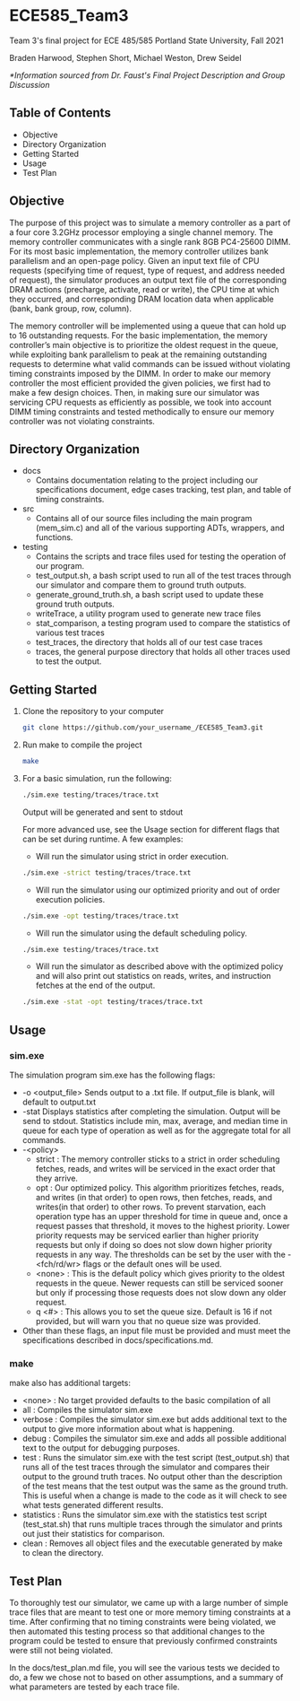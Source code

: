 # ECE585_Team3
Team 3's final project for ECE 485/585
Portland State University, Fall 2021

Braden Harwood, Stephen Short, Michael Weston, Drew Seidel

*\*Information sourced from Dr. Faust's Final Project Description and Group Discussion*
## Table of Contents
- Objective
- Directory Organization
- Getting Started
- Usage
- Test Plan

## Objective
The purpose of this project was to simulate a memory controller as a part of a four core 3.2GHz processor employing a single channel memory. The memory controller communicates with a single rank 8GB PC4-25600 DIMM. For its most basic implementation, the memory controller utilizes bank parallelism and an open-page policy. Given an input text file of CPU requests (specifying time of request, type of request, and address needed of request), the simulator produces an output text file of the corresponding DRAM actions (precharge, activate, read or write), the CPU time at which they occurred, and corresponding DRAM location data when applicable (bank, bank group, row, column). 

The memory controller will be implemented using a queue that can hold up to 16 outstanding requests. For the basic implementation, the memory controller’s main objective is to prioritize the oldest request in the queue, while exploiting bank parallelism to peak at the remaining outstanding requests to determine what valid commands can be issued without violating timing constraints imposed by the DIMM. In order to make our memory controller the most efficient provided the given policies, we first had to make a few design choices. Then, in making sure our simulator was servicing CPU requests as efficiently as possible, we took into account DIMM timing constraints and tested methodically to ensure our memory controller was not violating constraints. 

## Directory Organization
- docs
  - Contains documentation relating to the project including our specifications document, edge cases tracking, test plan, and table of timing constraints.
- src
  - Contains all of our source files including the main program (mem_sim.c) and all of the various supporting ADTs, wrappers, and functions.
- testing
  - Contains the scripts and trace files used for testing the operation of our program.
  -   test_output.sh, a bash script used to run all of the test traces through our simulator and compare them to ground truth outputs.
  -   generate_ground_truth.sh, a bash script used to update these ground truth outputs.
  -   writeTrace, a utility program used to generate new trace files
  -   stat_comparison, a testing program used to compare the statistics of various test traces
  -   test_traces, the directory that holds all of our test case traces
  -   traces, the general purpose directory that holds all other traces used to test the output.

## Getting Started
1. Clone the repository to your computer
   ```sh
   git clone https://github.com/your_username_/ECE585_Team3.git
   ```
2. Run make to compile the project
   ```sh
   make
   ```
3. For a basic simulation, run the following:
   ```sh
   ./sim.exe testing/traces/trace.txt
   ```
   Output will be generated and sent to stdout
   
   For more advanced use, see the Usage section for different flags that can be set during runtime.
   A few examples:
   
   - Will run the simulator using strict in order execution.
   ```sh
   ./sim.exe -strict testing/traces/trace.txt
   ```
   
   - Will run the simulator using our optimized priority and out of order execution policies.
   ```sh
   ./sim.exe -opt testing/traces/trace.txt
   ```
  
   - Will run the simulator using the default scheduling policy.
   ```sh
   ./sim.exe testing/traces/trace.txt
   ```
   
   - Will run the simulator as described above with the optimized policy and will also print out statistics on reads, writes, and instruction fetches at the end of the output.
   ```sh
   ./sim.exe -stat -opt testing/traces/trace.txt
   ```
   
   
## Usage
### sim.exe
The simulation program sim.exe has the following flags:
- -o <output_file>  Sends output to a .txt file. If output_file is blank, will default to output.txt
- -stat             Displays statistics after completing the simulation. Output will be send to stdout. Statistics include min, max, average, and median time in queue for each type of operation as well as for the aggregate total for all commands.
- -\<policy>
  - strict  : The memory controller sticks to a strict in order scheduling fetches, reads, and writes will be serviced in the exact order that they arrive.
  - opt     : Our optimized policy. This algorithm prioritizes fetches, reads, and writes (in that order) to open rows, then fetches, reads, and writes(in that order) to other rows. To prevent starvation, each operation type has an upper threshold for time in queue and, once a request passes that threshold, it moves to the highest priority. Lower priority requests may be serviced earlier than higher priority requests but only if doing so does not slow down higher priority requests in any way. The thresholds can be set by the user with the -<fch/rd/wr> <threshold> flags or the default ones will be used.
  - \<none> : This is the default policy which gives priority to the oldest requests in the queue. Newer requests can still be serviced sooner but only if processing those requests does not slow down any older request.
  - q \<#> : This allows you to set the queue size. Default is 16 if not provided, but will warn you that no queue size was provided.
- Other than these flags, an input file must be provided and must meet the specifications described in docs/specifications.md.

### make
make also has additional targets:
- \<none>    : No target provided defaults to the basic compilation of all
- all        : Compiles the simulator sim.exe
- verbose    : Compiles the simulator sim.exe but adds additional text to the output to give more information about what is happening.
- debug      : Compiles the simulator sim.exe and adds all possible additional text to the output for debugging purposes.
- test       : Runs the simulator sim.exe with the test script (test_output.sh) that runs all of the test traces through the simulator and compares their output to the ground truth traces. No output other than the description of the test means that the test output was the same as the ground truth. This is useful when a change is made to the code as it will check to see what tests generated different results.
- statistics : Runs the simulator sim.exe with the statistics test script (test_stat.sh) that runs multiple traces through the simulator and prints out just their statistics for comparison.
- clean      : Removes all object files and the executable generated by make to clean the directory.

## Test Plan
To thoroughly test our simulator, we came up with a large number of simple trace files that are meant to test one or more memory timing constraints at a time. After confirming that no timing constraints were being violated, we then automated this testing process so that additional changes to the program could be tested to ensure that previously confirmed constraints were still not being violated.

In the docs/test_plan.md file, you will see the various tests we decided to do, a few we chose not to based on other assumptions, and a summary of what parameters are tested by each trace file.

